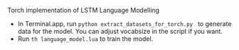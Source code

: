 Torch implementation of LSTM Language Modelling

- In Terminal.app, run ```python extract_datasets_for_torch.py ``` to generate data for the model. You can adjust vocabsize in the script if you want.
- Run ```th language_model.lua``` to train the model. 

